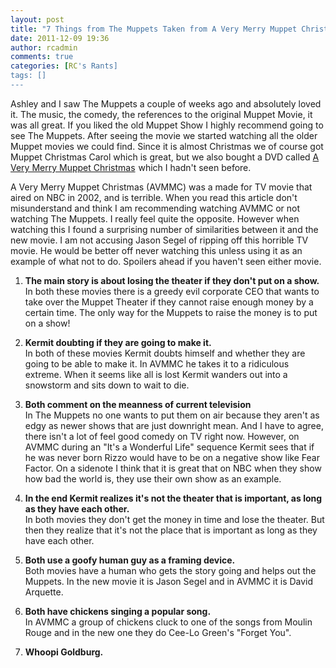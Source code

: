 ```yaml
---
layout: post
title: "7 Things from The Muppets Taken from A Very Merry Muppet Christmas"
date: 2011-12-09 19:36
author: rcadmin
comments: true
categories: [RC's Rants]
tags: []
---
```

Ashley and I saw The Muppets a couple of weeks ago and absolutely loved it. The music, the comedy, the references to the original Muppet Movie, it was all great. If you liked the old Muppet Show I highly recommend going to see The Muppets. After seeing the movie we started watching all the older Muppet movies we could find. Since it is almost Christmas we of course got Muppet Christmas Carol which is great, but we also bought a DVD called <a href="http://www.amazon.com/gp/product/B003XURDCC/ref=as_li_ss_tl?ie=UTF8&tag=bitsmack-20&linkCode=as2&camp=1789&creative=390957&creativeASIN=B003XURDCC">A Very Merry Muppet Christmas</a><img src="http://www.assoc-amazon.com/e/ir?t=bitsmack-20&l=as2&o=1&a=B003XURDCC" width="1" height="1" border="0" alt="" style="border:none !important; margin:0px !important;" />
 which I hadn't seen before.

A Very Merry Muppet Christmas (AVMMC) was a made for TV movie that aired on NBC in 2002, and is terrible. When you read this article don't misunderstand and think I am recommending watching AVMMC or not watching The Muppets. I really feel quite the opposite. However when watching this I found a surprising number of similarities between it and the new movie. I am not accusing Jason Segel of ripping off this horrible TV movie. He would be better off never watching this unless using it as an example of what not to do. Spoilers ahead if you haven't seen either movie. 

1. <strong>The main story is about losing the theater if they don't put on a show.</strong><br>
In both these movies there is a greedy evil corporate CEO that wants to take over the Muppet Theater if they cannot raise enough money by a certain time. The only way for the Muppets to raise the money is to put on a show!

2. <strong>Kermit doubting if they are going to make it.</strong><br>
In both of these movies Kermit doubts himself and whether they are going to be able to make it. In AVMMC he takes it to a ridiculous extreme. When it seems like all is lost Kermit wanders out into a snowstorm and sits down to wait to die. 

3. <strong>Both comment on the meanness of current television</strong><br>
In The Muppets no one wants to put them on air because they aren't as edgy as newer shows that are just downright mean. And I have to agree, there isn't a lot of feel good comedy on TV right now. However, on AVMMC during an "It's a Wonderful Life" sequence Kermit sees that if he was never born Rizzo would have to be on a negative show like Fear Factor. On a sidenote I think that it is great that on NBC when they show how bad the world is, they use their own show as an example. 

4. <strong>In the end Kermit realizes it's not the theater that is important, as long as they have each other.</strong><br>
In both movies they don't get the money in time and lose the theater. But then they realize that it's not the place that is important as long as they have each other. 

5. <strong>Both use a goofy human guy as a framing device.</strong><br>
Both movies have a human who gets the story going and helps out the Muppets. In the new movie it is Jason Segel and in AVMMC it is David Arquette.

6. <strong>Both have chickens singing a popular song.</strong><br>
In AVMMC a group of chickens cluck to one of the songs from Moulin Rouge and in the new one they do Cee-Lo Green's "Forget You".

7. <strong>Whoopi Goldburg.</strong>
